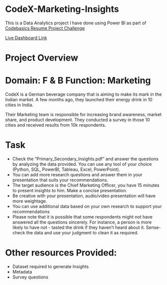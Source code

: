 # CodeX-Marketing-Insights
This is a Data Analytics project I have done using Power BI as part of [Codebasics Resume Project Challenge](https://codebasics.io/challenge/codebasics-resume-project-challenge)

[Live Dashboard Link](https://www.novypro.com/project/codex-marketing-insights-power-bi)

# Project Overview
# Domain: F & B   Function: Marketing  

CodeX is a German beverage company that is aiming to make its mark in the Indian market. A few months ago, they launched their energy drink in 10 cities in India.

Their Marketing team is responsible for increasing brand awareness, market share, and product development. They conducted a survey in those 10 cities and received results from 10k respondents.
# Task

- Check the “Primary_Secondary_Insights.pdf” and answer the questions by analyzing the data provided. You can use any tool of your choice (Python, SQL, PowerBI, Tableau, Excel, PowerPoint).
- You can add more research questions and answer them in your presentation that suits your recommendations.
- The target audience is the Chief Marketing Officer, you have 15 minutes to present insights to him. Make a concise presentation.
- Be creative with your presentation, audio/video presentation will have more weightage.
- You can use additional data based on your own research to support your recommendations
- Please note that it is possible that some respondents might not have answered all the questions sincerely. For instance, a person is more likely to have not - tasted the drink if they haven’t heard about it. Sense-check the data and use your judgment to clean it as required.
# Other resources Provided:

- Dataset required to generate Insights
- Metadata
- Survey questions

